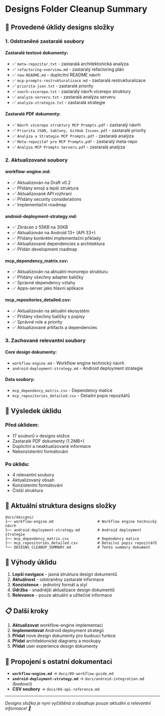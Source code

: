 # Designs Folder Cleanup Summary

## 🧹 **Provedené úklidy designs složky**

### **1. Odstraněné zastaralé soubory**

#### **Zastaralé textové dokumenty:**
- ✅ `meta-repozitar.txt` - zastaralá architektonická analýza
- ✅ `refactoring-overview.md` - zastaralý refactoring plán
- ✅ `new-README.md` - duplicitní README návrh
- ✅ `mcp-prompts-restrukturalizace.md` - zastaralá restrukturalizace
- ✅ `priorita-json.txt` - zastaralé priority
- ✅ `navrh-vicerepo.txt` - zastaralý návrh vícerepo struktury
- ✅ `analyza-serveru.txt` - zastaralá analýza serveru
- ✅ `analyza-strategie.txt` - zastaralá strategie

#### **Zastaralé PDF dokumenty:**
- ✅ `Návrh vícerepo struktury MCP Prompts.pdf` - zastaralý návrh
- ✅ `Priorita JSON, šablony, GitHub Issues.pdf` - zastaralé priority
- ✅ `Analýza a Strategie MCP Prompts.pdf` - zastaralá analýza
- ✅ `Meta-repozitář pro MCP Prompts.pdf` - zastaralý meta-repo
- ✅ `Analýza MCP Prompts Serveru.pdf` - zastaralá analýza

### **2. Aktualizované soubory**

#### **workflow-engine.md:**
- ✅ Aktualizován na Draft v0.2
- ✅ Přidány emoji a lepší struktura
- ✅ Aktualizované API rozhraní
- ✅ Přidány security considerations
- ✅ Implementační roadmap

#### **android-deployment-strategy.md:**
- ✅ Zkrácen z 55KB na 30KB
- ✅ Aktualizován na Android 13+ (API 33+)
- ✅ Přidány konkrétní implementační příklady
- ✅ Aktualizované dependencies a architektura
- ✅ Přidán development roadmap

#### **mcp_dependency_matrix.csv:**
- ✅ Aktualizován na aktuální monorepo strukturu
- ✅ Přidány všechny adapter balíčky
- ✅ Správné dependency vztahy
- ✅ Apps-server jako hlavní aplikace

#### **mcp_repositories_detailed.csv:**
- ✅ Aktualizován na aktuální ekosystém
- ✅ Přidány všechny balíčky s popisy
- ✅ Správné role a priority
- ✅ Aktualizované artifacts a dependencies

### **3. Zachované relevantní soubory**

#### **Core design dokumenty:**
- `workflow-engine.md` - Workflow engine technický návrh
- `android-deployment-strategy.md` - Android deployment strategie

#### **Data soubory:**
- `mcp_dependency_matrix.csv` - Dependency matice
- `mcp_repositories_detailed.csv` - Detailní popis repozitářů

## 🎯 **Výsledek úklidu**

### **Před úklidem:**
- 17 souborů v designs složce
- Zastaralé PDF dokumenty (1.2MB+)
- Duplicitní a neaktualizované informace
- Nekonzistentní formátování

### **Po úklidu:**
- 4 relevantní soubory
- Aktualizovaný obsah
- Konzistentní formátování
- Čistší struktura

## 📁 **Aktuální struktura designs složky**

```
docs/designs/
├── workflow-engine.md                    # Workflow engine technický návrh
├── android-deployment-strategy.md        # Android deployment strategie
├── mcp_dependency_matrix.csv             # Dependency matice
├── mcp_repositories_detailed.csv         # Detailní popis repozitářů
└── DESIGNS_CLEANUP_SUMMARY.md            # Tento summary dokument
```

## 🚀 **Výhody úklidu**

1. **Lepší navigace** - jasná struktura design dokumentů
2. **Aktuálnost** - odstraněny zastaralé informace
3. **Konzistence** - jednotný formát a styl
4. **Údržba** - snadnější aktualizace design dokumentů
5. **Relevance** - pouze aktuální a užitečné informace

## 📋 **Další kroky**

1. **Aktualizovat** workflow-engine implementaci
2. **Implementovat** Android deployment strategii
3. **Přidat** nové design dokumenty pro budoucí funkce
4. **Přidat** architektonické diagramy a mockupy
5. **Přidat** user experience design dokumenty

## 🔗 **Propojení s ostatní dokumentací**

- **`workflow-engine.md`** → `docs/09-workflow-guide.md`
- **`android-deployment-strategy.md`** → `docs/android-integration.md` (budoucí)
- **CSV soubory** → `docs/04-api-reference.md`

---

*Designs složka je nyní vyčištěná a obsahuje pouze aktuální a relevantní informace! 🎉*
